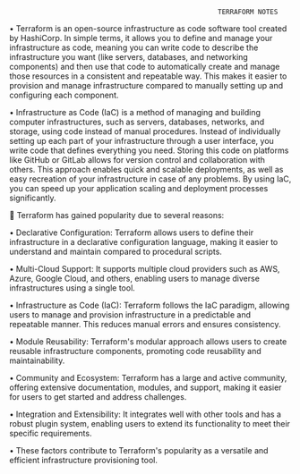                                                         TERRAFORM NOTES

•	Terraform is an open-source infrastructure as code software tool created by HashiCorp. In simple terms, it allows you to define and manage your infrastructure as code, meaning you can write code to describe the infrastructure you want (like servers, databases, and networking components) and then use that code to automatically create and manage those resources in a consistent and repeatable way. This makes it easier to provision and manage infrastructure compared to manually setting up and configuring each component.  

•	Infrastructure as Code (IaC) is a method of managing and building computer infrastructures, such as servers, databases, networks, and storage, using code instead of manual procedures. Instead of individually setting up each part of your infrastructure through a user interface, you write code that defines everything you need. Storing this code on platforms like GitHub or GitLab allows for version control and collaboration with others. This approach enables quick and scalable deployments, as well as easy recreation of your infrastructure in case of any problems. By using IaC, you can speed up your application scaling and deployment processes significantly.  





	Terraform has gained popularity due to several reasons:

•	Declarative Configuration: Terraform allows users to define their infrastructure in a declarative configuration language, making it easier to understand and maintain compared to procedural scripts.

•	Multi-Cloud Support: It supports multiple cloud providers such as AWS, Azure, Google Cloud, and others, enabling users to manage diverse infrastructures using a single tool.

•	Infrastructure as Code (IaC): Terraform follows the IaC paradigm, allowing users to manage and provision infrastructure in a predictable and repeatable manner. This reduces manual errors and ensures consistency.

•	Module Reusability: Terraform's modular approach allows users to create reusable infrastructure components, promoting code reusability and maintainability.

•	Community and Ecosystem: Terraform has a large and active community, offering extensive documentation, modules, and support, making it easier for users to get started and address challenges.

•	Integration and Extensibility: It integrates well with other tools and has a robust plugin system, enabling users to extend its functionality to meet their specific requirements.

•	These factors contribute to Terraform's popularity as a versatile and efficient infrastructure provisioning tool.  
